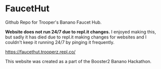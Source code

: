 # FaucetHut
Github Repo for Trooper's Banano Faucet Hub.

**Website does not run 24/7 due to repl.it changes.**
I enjoyed making this, but sadly it has died due to repl.it making changes for websites and I couldn't keep it running 24/7 by pinging it frequently.

https://faucethut.trooperz.repl.co/

This website was created as a part of the Booster2 Banano Hackathon.


